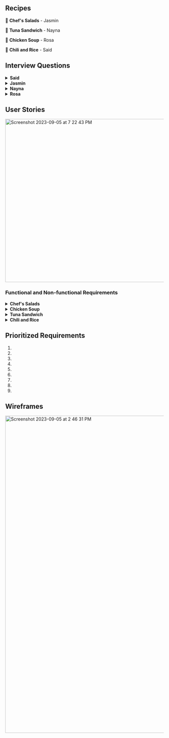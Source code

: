 ## Recipes

🥗 **Chef's Salads** - Jasmin

🥪 **Tuna Sandwich** - Nayna

🥘 **Chicken Soup** - Rosa

🍛 **Chili and Rice** - Said

## Interview Questions

<details> <summary><b>Said</b></summary>

1. what kind of spices do you like?
<br>
2. what type of rices do you want to see on the app?
<br>
3. Are you allergic to any beans , spicys?
<br>
4. What kind of beans do you prefer?
<br>
5. What kind of meat do you want in your chilli?
<br>
6. How spicy should the chilli be 1-10?
<br>
7. Do you want any extra toppings with your chilli?
<br>
8. Would you prefer a less calroie chill?
<br>
9. Do you want a vegeterian option?
<br>
10. What serving size would you prefer?
</details>
<details> <summary><b>Jasmin</b></summary>
<br>
1. What are the main ingredients that should be included in a chef salad recipe for the RT5000?
<br>
2. Should the recipes focus on certain salad greens like romaine, spinach, arugula, etc. or allow for a mix?
<br>
3. What types of proteins would you want incorporated - grilled chicken, hard boiled eggs, tuna, etc.?
<br>
4. Would you want recipes that include cheese or avoid dairy? If so, what types of cheese?
<br>
5. What chopped vegetables should be standard for these chef salad recipes - tomatoes, cucumbers, peppers, etc.?
<br>
6. Would croutons or crunchy toppings be a desired ingredient?
<br>
7. What types of dressings would you want as options - vinaigrettes, creamy dressings, oil and vinegar, etc.?
<br>
8. Should there be recipes for both side salad portions and entree-sized salads?
<br>
9. How should the robot handle chopping and mixing ingredients? Does the order matter?
<br>
10. What bowl or container should the robot plan to assemble and serve the salad in?
</details>

<details> <summary><b>Nayna</b></summary>
 
1. Can you provide a step-by-step breakdown of the tuna sandwich preparation process?
 <br>
2. Can users customize the type of bread and condiments for the sandwich? How is this specified?
<br>
3. How does the robot determine the appropriate amount of tuna to use for each sandwich?
<br>
4. How does the RT5000 ensure an even and consistent spread of the condiment on the bread?
<br>
5. How intuitive is the RT5000’s app for users who might not be tech-savvy?
<br>
6. Can users specify preferences such as toasted bread or the inclusion of additional ingredients like cheese?
<br>
7. How flexible is the robot’s customization to suit individual taste preferences?
<br>
8. How does the robot handle any spills or messes that occur during the sandwich-making process?
<br>
9. How does the robot ensure a visually appealing presentation?
<br>
10. How does the robot handle interruptions, such as power outages or accidental stops?
</details>

<details> <summary><b>Rosa</b></summary>
  
1. What type of soup base will this recipe call for?
<br>
2. Will the user be able to tweak the recipe based on allergies and portion sizes?
<br>
3. How quickly will the RT5000 be expected to make this recipe?
<br>
4. What tools have the RT5000 used prior to making a chicken soup?
<br>
5. What type of material is the RT5000 made of? Will it be water and heat resistent in case of any mishaps?
<br>
6. Will we need to program RT5000 to cleanup directly after the soup is made?
<br>
7. How many serving sizes will RT5000 be able to produce at once?
<br>
8. Would you want a simple chicken soup with or without noodles?
<br>
9. Would you want extra toppings for this salad? If so, which ones?
<br>
10. What types of seasonings would this recipie require?
</details>

## User Stories

<img width="518" alt="Screenshot 2023-09-05 at 7 22 43 PM" src="https://github.com/rosasam17/RT5000/assets/63333003/9fc02a0b-00ce-442f-8175-0f7266583b4c">

### Functional and Non-functional Requirements

<details> <summary><b>Chef's Salads</b></summary>
  
1.  Functional: Include diced chicken and cheddar cheese as ingredients.
   <br>
   Non-functional: Use child-safe knives and prep 30% smaller salad portions.
   <br>
3.  
   Functional: Include tuna and chopped hard boiled eggs as protein options.
<br>
   Non-functional: Allow user to select desired portion size up to 2 cups.
   <br>
3. 
   Functional: Offer low-calorie dressing options like vinaigrette.
   <br>
   Non-functional: Allow user to cap maximum calories for salad recipe.
   <br>
4. 
   Functional: Include menu of vegetable options like tomatoes, peppers, onions, etc. to add.
   <br>
   Non-functional: Robot should slice veggies into uniform thin slices for best mouthfeel.
   <br>
5. 
   Functional: Leave out croutons and select gluten-free dressings.
<br>
   Non-functional: Check all ingredients for gluten and confirm recipe is gluten-free.
   <br>
6.
    Functional: Default to entree-sized portions with added protein.
<br>
    Non-functional: Salad must contain at least 15g protein.
  <br>
7.
   Functional: Include bacon bits, cucumber, beets, and onion as ingredient options.
<br>
   Non-functional: Dressings must be creamy ranch or balsamic vinaigrette.
   <br>

8.
   Functional: Allow users to add crispy toppings like wonton strips or tortilla chips.
<br>
Non-functional: Toppings must stay crispy at least 15 minutes after dressing.
<br>
  
9.
   Functional: Do not include nuts among ingredient options.
<br>
Non-functional: Confirm no risk of cross-contamination from manufacturing.
<br>
  
10.
    Functional: Prompt user to add ingredients to robot immediately before preparing recipe.
<br>
Non-functional: All ingredients must be used within 5 days of purchase.
<br>

</details>

<details> <summary><b>Chicken Soup</b></summary>
  
1. 
   Functional: This robot must include real chicken, no substitutes.
   <br>
   Non-functional: The chicken will be cubed into half inch squares and be dispersed immediately after soup boils.
   <br>

2. 
   Functional: The RT5000 will self sanitize before any recipe is started.
   <br>
   Non-functional: The self sanitizing process will occur every 45 minutes.
   <br>

3. 
   Functional: This recipe will have seasonings such as chicken bullion, salt, pepper, garlic podwer, rosemary and thyme.
   <br>
   Non-functional: The seasoning will disperse in tbs increments 10 seconds after the other.
   <br>

4. 
   Functional: This recipe will use chicken stock.
   <br>
   Non-functional: The chicken stock will be measured in precise measurements.
   <br>

5. 
   Functional: This recipie will be a low sodium soup.
   <br>
   Non-functional: The salt will need to be 50% less sodium salt from the Morton brand.
   <br>

6. 
   Functional: The soup will be hot.
   <br>
   Non-functional: The soup must be between 136 and 162 degrees farenheight upon completion. 
   <br>

7. 
   Functional: The soup will have optional toppings.
   <br>
   Non-functional: Each topping will disperse a half cup of whichever topping is chosen right after the recipie is made.
   <br>

8. 
   Functional: The soup will be able to make a family size or individual meal.
<br>
   Non-functional: The threshold for the amount of servings will be 6. The range odd serving sizes will be 1-6.
   <br>

 9. 
   Functional: The serving will be poured directly into bowls.
   <br>
   Non-functional: It will take 30 seconds for each serving size to be served.
   <br>

10. 
   Functional: The recipie will contain carrots and celery.
   <br>
   Non-functional: The RT5000 will be able to measure 2 cups of carrots and 1 cup of celery to be put in 1 minute after the chicken is added.
   <br>

</details>

<details> <summary><b>Tuna Sandwich</b></summary>
  
1. 
   Functional: Allow users to select and specify their preferred ingredients, including type of bread, lettuce, tomatoes, and mayonnaise.
   <br>
   Non-functional: The app should be designed to a simple and intuitive user experience in mind.
   <br>

2. 
   Functional: Allow users to specify and adjust portion sizes for each tuna sandwich.
   <br>
   Non-functional: The robot should be able to assemble the sandwich within a reasonable time frame.
   <br>
   
3. 
   Functional: The robot should be capable of receiving and processing customer orders.
   <br>
   Non-functional: The robot should operate reliably without frequent breakdowns or interruptions during the sandwich preparation process
   <br>
   
4. 
   Functional: Allow users to input their specific dietary restrictions and preferences.
   <br>
   Non-functional: The robot should calculate and display the nutritional information of the prepared sandwich.
<br>

5. 
   Functional: Allow users to add a specific amount of condiments and veggies.
   <br>
   Non-functional: The app’s user interface should be designed for a seamless and enjoyable user experience.
<br>

6. 
   Functional: Allow users to customize the crunchiness level of their tuna sandwich by making the bread soft or toasted.
   <br>
   Non-functional: The robot should prepare the sandwich in the right order to avoid soggy food.
<br>

7. 
   Functional: Provide a wide selection of ingredients, condiments, and toppings.
   <br>
   Non-functional:The robot should store and organize the user’s unique tuna sandwich recipes, making it easy to access and recreate the sandwich in the future.
<br>

8. 
   Functional: Provide low calorie options for condiments.
   <br>
   Non-functional: The robot should provide a support system to provide users with any issues or questions related to the recipe.
<br>

9. 
   Functional: Allow users to choose from many kinds of cheese like pepper jack, american, swiss, etc.
   <br>
   Non-functional: The cheese will be sliced thinly and provide options to add more.
<br>

10.  Functional: Allow users to request an ingredient substitution and provide suitable alternatives.
    <br>
     Non-functional: Check all ingredients properly to ensure the right product is on the sandwich.
<br>

</details>

<details> <summary><b>Chili and Rice</b></summary>
  
1. 
   Functional: 
   <br>
   Non-functional:
<br>
2. 
   Functional: 
   <br>
   Non-functional: 
<br>
3. 
   Functional: 
   <br>
   Non-functional:
<br>
4. 
   Functional: 
   <br>
   Non-functional:
<br>
5. 
   Functional: 
   <br>
   Non-functional:
<br>
6. 
   Functional: 
   <br>
   Non-functional: 
<br>
7. 
   Functional: 
   <br>
   Non-functional:
<br>
8. 
   Functional: 
   <br>
   Non-functional:
<br>
9. 
   Functional: 
   <br>
   Non-functional:
<br>
10.  Functional:
<br>
     Non-functional:
</details>

## Prioritized Requirements

1. 

2. 

3.

4.

5.

6.

7.

8.

9.

## Wireframes

<img width="1007" alt="Screenshot 2023-09-05 at 2 46 31 PM" src="https://github.com/rosasam17/RT5000/assets/63333003/510127a6-38c4-4bbb-a9b8-c16f4359b7ce">


